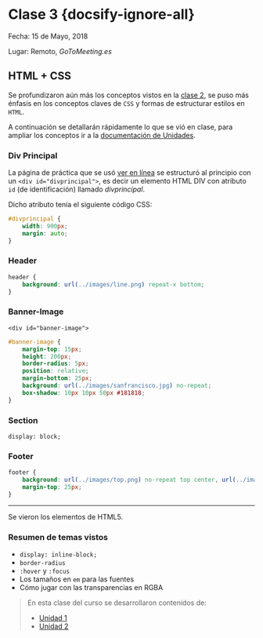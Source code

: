 # Clase 3 {docsify-ignore-all}

Fecha: 15 de Mayo, 2018

Lugar: Remoto, _GoToMeeting.es_

## HTML + CSS

Se profundizaron aún más los conceptos vistos en la [clase 2](/curso/utn/dw/clase2.md#clase-2), se puso más énfasis en los conceptos claves de `CSS` y formas de estructurar estilos en `HTML`.

A continuación se detallarán rápidamente lo que se vió en clase, para ampliar los conceptos ir a la [documentación de Unidades](/u/utn/dw/).

### Div Principal

La página de práctica que se usó [ver en línea](https://sidval.github.io/www/curso/utn/dw/c3/) se estructuró al principio con un `<div id="divprincipal">`, es decir un elemento HTML DIV con atributo `id` (de identificación) llamado _divprincipal_.

Dicho atributo tenía el siguiente código CSS:

```css
#divprincipal {
    width: 900px;
    margin: auto;
}
```

### Header

```css
header {
    background: url(../images/line.png) repeat-x bottom;
}
```

### Banner-Image

`<div id="banner-image">`

```css
#banner-image {
    margin-top: 15px;
    height: 200px;
    border-radius: 5px;
    position: relative;
    margin-bottom: 25px;
    background: url(../images/sanfrancisco.jpg) no-repeat;
    box-shadow: 10px 10px 50px #181818;
}
```

### Section

`display: block;`

### Footer

```css
footer {
    background: url(../images/top.png) no-repeat top center, url(../images/line.png) repeat-x top, url(../images/shadow.png) repeat-x top;
    margin-top: 25px;
}
```

***

Se vieron los elementos de HTML5.

### Resumen de temas vistos

* `display: inline-block;`
* `border-radius`
* `:hover` y `:focus`
* Los tamaños en `em` para las fuentes
* Cómo jugar con las transparencias en RGBA

>En esta clase del curso se desarrollaron contenidos de:
>
> * [Unidad 1](/u/unidad1.md)
> * [Unidad 2](/u/unidad2.md)
